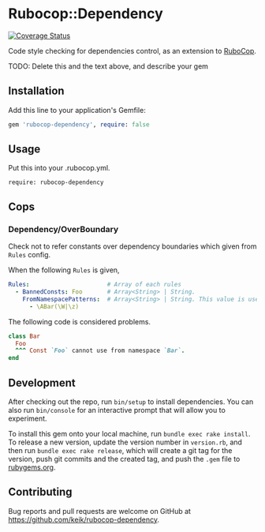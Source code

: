 # Rubocop::Dependency

[![Coverage Status](https://coveralls.io/repos/github/keik/rubocop-dependency/badge.svg?branch=circleci)](https://coveralls.io/github/keik/rubocop-dependency?branch=circleci)

Code style checking for dependencies control, as an extension to [RuboCop](https://github.com/rubocop/rubocop).

TODO: Delete this and the text above, and describe your gem

## Installation

Add this line to your application's Gemfile:

```ruby
gem 'rubocop-dependency', require: false
```

## Usage

Put this into your .rubocop.yml.

```
require: rubocop-dependency
```

## Cops

### Dependency/OverBoundary

Check not to refer constants over dependency boundaries which given from `Rules` config.

When the following `Rules` is given,

```yaml
Rules:                      # Array of each rules
  - BannedConsts: Foo       # Array<String> | String.
    FromNamespacePatterns:  # Array<String> | String. This value is used as Regexp pattern.
      - \ABar(\W|\z)
```

The following code is considered problems.

```ruby
class Bar
  Foo
  ^^^ Const `Foo` cannot use from namespace `Bar`.
end
```

## Development

After checking out the repo, run `bin/setup` to install dependencies. You can also run `bin/console` for an interactive prompt that will allow you to experiment.

To install this gem onto your local machine, run `bundle exec rake install`. To release a new version, update the version number in `version.rb`, and then run `bundle exec rake release`, which will create a git tag for the version, push git commits and the created tag, and push the `.gem` file to [rubygems.org](https://rubygems.org).

## Contributing

Bug reports and pull requests are welcome on GitHub at https://github.com/keik/rubocop-dependency.
